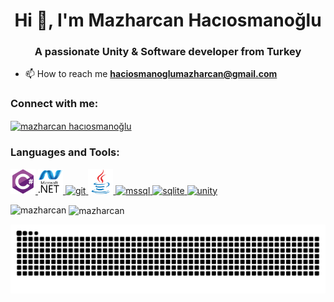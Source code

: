 <h1 align="center">Hi 👋, I'm Mazharcan Hacıosmanoğlu</h1>
<h3 align="center">A passionate Unity & Software developer from Turkey</h3>


- 📫 How to reach me **haciosmanoglumazharcan@gmail.com**

<h3 align="left">Connect with me:</h3>
<p align="left">
<a href="https://linkedin.com/in/mazharcan hacıosmanoğlu" target="blank"><img align="center" src="https://raw.githubusercontent.com/rahuldkjain/github-profile-readme-generator/master/src/images/icons/Social/linked-in-alt.svg" alt="mazharcan hacıosmanoğlu" height="30" width="40" /></a>
</p>

<h3 align="left">Languages and Tools:</h3>
<p align="left"> <a href="https://www.w3schools.com/cs/" target="_blank" rel="noreferrer"> <img src="https://raw.githubusercontent.com/devicons/devicon/master/icons/csharp/csharp-original.svg" alt="csharp" width="40" height="40"/> </a> <a href="https://dotnet.microsoft.com/" target="_blank" rel="noreferrer"> <img src="https://raw.githubusercontent.com/devicons/devicon/master/icons/dot-net/dot-net-original-wordmark.svg" alt="dotnet" width="40" height="40"/> </a> <a href="https://git-scm.com/" target="_blank" rel="noreferrer"> <img src="https://www.vectorlogo.zone/logos/git-scm/git-scm-icon.svg" alt="git" width="40" height="40"/> </a> <a href="https://www.java.com" target="_blank" rel="noreferrer"> <img src="https://raw.githubusercontent.com/devicons/devicon/master/icons/java/java-original.svg" alt="java" width="40" height="40"/> </a> <a href="https://www.microsoft.com/en-us/sql-server" target="_blank" rel="noreferrer"> <img src="https://www.svgrepo.com/show/303229/microsoft-sql-server-logo.svg" alt="mssql" width="40" height="40"/> </a> <a href="https://www.sqlite.org/" target="_blank" rel="noreferrer"> <img src="https://www.vectorlogo.zone/logos/sqlite/sqlite-icon.svg" alt="sqlite" width="40" height="40"/> </a> <a href="https://unity.com/" target="_blank" rel="noreferrer"> <img src="https://www.vectorlogo.zone/logos/unity3d/unity3d-icon.svg" alt="unity" width="40" height="40"/> </a> </p>

<p><img align="left" src="https://github-readme-stats.vercel.app/api/top-langs?username=mazharcan&show_icons=true&locale=en&layout=compact" alt="mazharcan" /></p>

<p>&nbsp;<img align="center" src="https://github-readme-stats.vercel.app/api?username=mazharcan&show_icons=true&locale=en" alt="mazharcan" /></p>



<picture>
  <source media="(prefers-color-scheme: dark)" srcset="https://raw.githubusercontent.com/Mazharcan/Mazharcan/output/github-contribution-grid-snake-dark.svg">
  <source media="(prefers-color-scheme: light)" srcset="https://raw.githubusercontent.com/Mazharcan/Mazharcan/output/github-contribution-grid-snake.svg">
  <img alt="github contribution grid snake animation" src="https://raw.githubusercontent.com/Mazharcan/Mazharcan/output/github-contribution-grid-snake.svg">
</picture>
